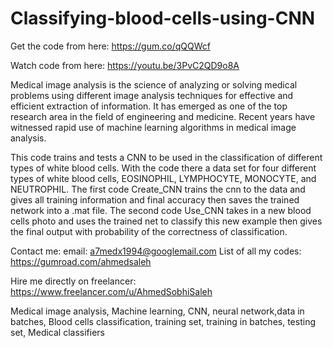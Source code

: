 # Classifying-blood-cells-using-CNN

Get the code from here:
https://gum.co/qQQWcf

Watch code from here:
https://youtu.be/3PvC2QD9o8A

Medical image analysis is the science of analyzing or solving medical problems using different image analysis techniques for effective and efficient extraction of information. It has emerged as one of the top research area in the field of engineering and medicine. Recent years have witnessed rapid use of machine learning algorithms in medical image analysis.

This code trains and tests a CNN to be used in the classification of different types of white blood cells. With the code there a data set for four different types of white blood cells, EOSINOPHIL, LYMPHOCYTE, MONOCYTE, and NEUTROPHIL. The first code Create_CNN trains the cnn to the data and gives all training information and final accuracy then saves the trained network into a .mat file. The second code Use_CNN takes in a new blood cells photo and uses the trained net to classify this new example then gives the final output with probability of the correctness of classification.


Contact me:
email: a7medx1994@googlemail.com
List of all my codes: https://gumroad.com/ahmedsaleh

Hire me directly on freelancer:
https://www.freelancer.com/u/AhmedSobhiSaleh

Medical image analysis, Machine learning, CNN, neural network,data in batches, Blood cells classification, training set, training in batches, testing set, Medical classifiers
